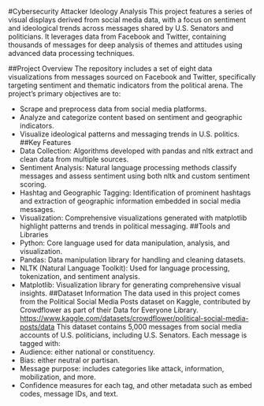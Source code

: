 #Cybersecurity Attacker Ideology Analysis
This project features a series of visual displays derived from social media data, with a focus on sentiment and ideological trends across messages shared by U.S. Senators and politicians. It leverages data from Facebook and Twitter, containing thousands of messages for deep analysis of themes and attitudes using advanced data processing techniques.

##Project Overview
The repository includes a set of eight data visualizations from messages sourced on Facebook and Twitter, specifically targeting sentiment and thematic indicators from the political arena. The project’s primary objectives are to:
- Scrape and preprocess data from social media platforms.
- Analyze and categorize content based on sentiment and geographic indicators.
- Visualize ideological patterns and messaging trends in U.S. politics.
##Key Features
- Data Collection: Algorithms developed with pandas and nltk extract and clean data from multiple sources.
- Sentiment Analysis: Natural language processing methods classify messages and assess sentiment using both nltk and custom sentiment scoring.
- Hashtag and Geographic Tagging: Identification of prominent hashtags and extraction of geographic information embedded in social media messages.
- Visualization: Comprehensive visualizations generated with matplotlib highlight patterns and trends in political messaging.
##Tools and Libraries
- Python: Core language used for data manipulation, analysis, and visualization.
- Pandas: Data manipulation library for handling and cleaning datasets.
- NLTK (Natural Language Toolkit): Used for language processing, tokenization, and sentiment analysis.
- Matplotlib: Visualization library for generating comprehensive visual insights.
##Dataset Information
The data used in this project comes from the Political Social Media Posts dataset on Kaggle, contributed by Crowdflower as part of their Data for Everyone Library. https://www.kaggle.com/datasets/crowdflower/political-social-media-posts/data
This dataset contains 5,000 messages from social media accounts of U.S. politicians, including U.S. Senators. Each message is tagged with:
- Audience: either national or constituency.
- Bias: either neutral or partisan.
- Message purpose: includes categories like attack, information, mobilization, and more.
- Confidence measures for each tag, and other metadata such as embed codes, message IDs, and text.
